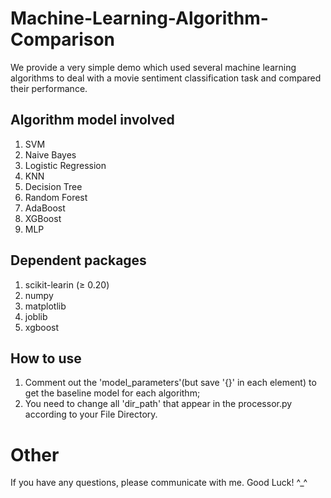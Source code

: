# Machine-Learning-Algorithm-Comparison
We provide a very simple demo which used several machine learning algorithms to deal with a movie sentiment classification task and compared their performance.

## Algorithm model involved

1. SVM
2. Naive Bayes
3. Logistic Regression
4. KNN
5. Decision Tree
6. Random Forest
7. AdaBoost
8. XGBoost
9. MLP

## Dependent packages
1. scikit-learin (≥ 0.20)
2. numpy
3. matplotlib
4. joblib
5. xgboost

## How to use
1. Comment out the 'model_parameters'(but save '{}' in each element) to get the baseline model for each algorithm;
2. You need to change all 'dir_path' that appear in the processor.py according to your File Directory.

# Other
If you have any questions, please communicate with me. Good Luck! ^_^
